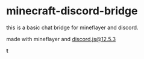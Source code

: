 # minecraft-discord-bridge
this is a basic chat bridge for mineflayer and discord.

made with mineflayer and discord.js@12.5.3

**t**
